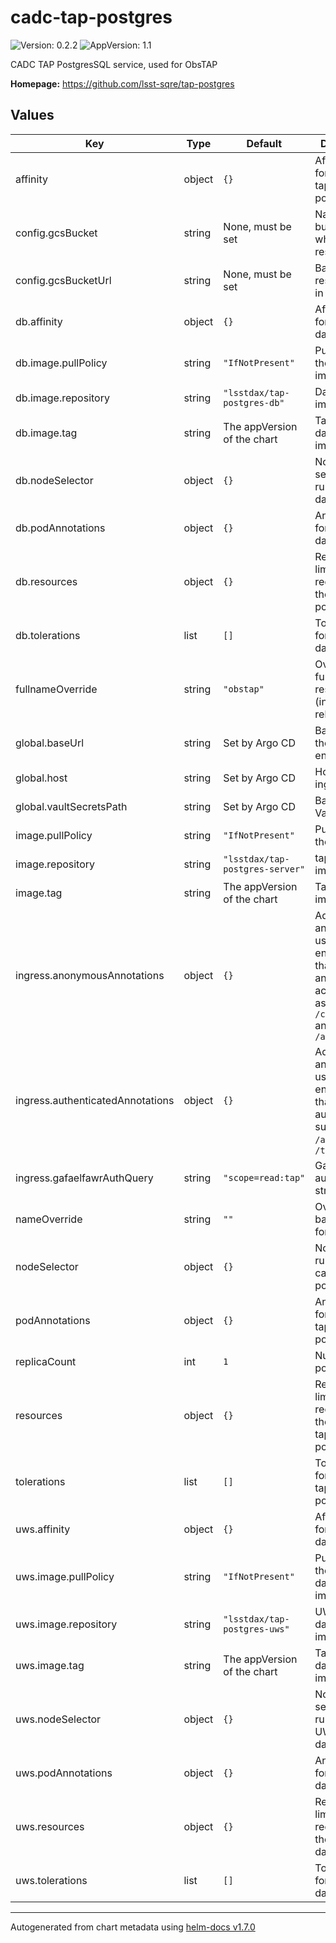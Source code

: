 # cadc-tap-postgres

![Version: 0.2.2](https://img.shields.io/badge/Version-0.2.2-informational?style=flat-square) ![AppVersion: 1.1](https://img.shields.io/badge/AppVersion-1.1-informational?style=flat-square)

CADC TAP PostgresSQL service, used for ObsTAP

**Homepage:** <https://github.com/lsst-sqre/tap-postgres>

## Values

| Key | Type | Default | Description |
|-----|------|---------|-------------|
| affinity | object | `{}` | Affinity rules for the cadc-tap-postgres pod |
| config.gcsBucket | string | None, must be set | Name of GCS bucket in which to store results |
| config.gcsBucketUrl | string | None, must be set | Base URL for results stored in GCS bucket |
| db.affinity | object | `{}` | Affinity rules for the database pod |
| db.image.pullPolicy | string | `"IfNotPresent"` | Pull policy for the database image |
| db.image.repository | string | `"lsstdax/tap-postgres-db"` | Database image to use |
| db.image.tag | string | The appVersion of the chart | Tag of database image to use |
| db.nodeSelector | object | `{}` | Node selection rules for the database pod |
| db.podAnnotations | object | `{}` | Annotations for the databse pod |
| db.resources | object | `{}` | Resource limits and requests for the database pod |
| db.tolerations | list | `[]` | Tolerations for the database pod |
| fullnameOverride | string | `"obstap"` | Override the full name for resources (includes the release name) |
| global.baseUrl | string | Set by Argo CD | Base URL for the environment |
| global.host | string | Set by Argo CD | Host name for ingress |
| global.vaultSecretsPath | string | Set by Argo CD | Base path for Vault secrets |
| image.pullPolicy | string | `"IfNotPresent"` | Pull policy for the tap image |
| image.repository | string | `"lsstdax/tap-postgres-server"` | tap-postgres image to use |
| image.tag | string | The appVersion of the chart | Tag of tap image to use |
| ingress.anonymousAnnotations | object | `{}` | Additional annotations to use for endpoints that allow anonymous access, such as `/capabilities` and `/availability` |
| ingress.authenticatedAnnotations | object | `{}` | Additional annotations to use for endpoints that are authenticated, such as `/sync`, `/async`, and `/tables` |
| ingress.gafaelfawrAuthQuery | string | `"scope=read:tap"` | Gafaelfawr auth query string |
| nameOverride | string | `""` | Override the base name for resources |
| nodeSelector | object | `{}` | Node selector rules for the cadc-tap-postgres pod |
| podAnnotations | object | `{}` | Annotations for the cadc-tap-postgres pod |
| replicaCount | int | `1` | Number of pods to start |
| resources | object | `{}` | Resource limits and requests for the cadc-tap-postgres pod |
| tolerations | list | `[]` | Tolerations for the cadc-tap-postgres pod |
| uws.affinity | object | `{}` | Affinity rules for the UWS database pod |
| uws.image.pullPolicy | string | `"IfNotPresent"` | Pull policy for the UWS database image |
| uws.image.repository | string | `"lsstdax/tap-postgres-uws"` | UWS database image to use |
| uws.image.tag | string | The appVersion of the chart | Tag of UWS database image to use |
| uws.nodeSelector | object | `{}` | Node selection rules for the UWS database pod |
| uws.podAnnotations | object | `{}` | Annotations for the UWS databse pod |
| uws.resources | object | `{}` | Resource limits and requests for the UWS database pod |
| uws.tolerations | list | `[]` | Tolerations for the UWS database pod |

----------------------------------------------
Autogenerated from chart metadata using [helm-docs v1.7.0](https://github.com/norwoodj/helm-docs/releases/v1.7.0)
